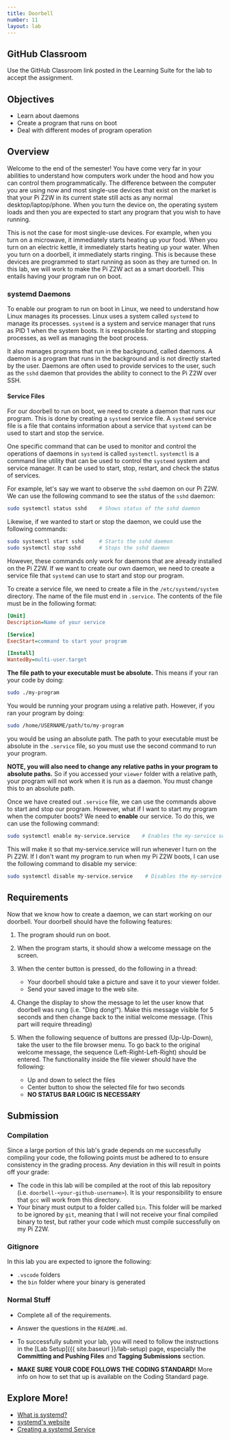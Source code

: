 ```yaml
---
title: Doorbell
number: 11
layout: lab
---
```


## GitHub Classroom
Use the GitHub Classroom link posted in the Learning Suite for the lab to accept the assignment.

## Objectives
- Learn about daemons
- Create a program that runs on boot
- Deal with different modes of program operation

## Overview
Welcome to the end of the semester! You have come very far in your abilities to understand how computers work under the hood and how you can control them programmatically. The difference between the computer you are using now and most single-use devices that exist on the market is that your Pi Z2W in its current state still acts as any normal desktop/laptop/phone. When you turn the device on, the operating system loads and then you are expected to start any program that you wish to have running. 

This is not the case for most single-use devices. For example, when you turn on a microwave, it immediately starts heating up your food. When you turn on an electric kettle, it immediately starts heating up your water. When you turn on a doorbell, it immediately starts ringing. This is because these devices are programmed to start running as soon as they are turned on. In this lab, we will work to make the Pi Z2W act as a smart doorbell. This entails having your program run on boot.

### systemd Daemons
To enable our program to run on boot in Linux, we need to understand how Linux manages its processes. Linux uses a system called `systemd` to manage its processes. `systemd` is a system and service manager that runs as PID 1 when the system boots. It is responsible for starting and stopping processes, as well as managing the boot process. 

It also manages programs that run in the background, called daemons. A daemon is a program that runs in the background and is not directly started by the user. Daemons are often used to provide services to the user, such as the `sshd` daemon that provides the ability to connect to the Pi Z2W over SSH.

#### Service Files
For our doorbell to run on boot, we need to create a daemon that runs our program. This is done by creating a `systemd` service file. A `systemd` service file is a file that contains information about a service that `systemd` can be used to start and stop the service.

One specific command that can be used to monitor and control the operations of daemons in `systemd` is called `systemctl`. `systemctl` is a command line utility that can be used to control the `systemd` system and service manager. It can be used to start, stop, restart, and check the status of services.

For example, let's say we want to observe the `sshd` daemon on our Pi Z2W. We can use the following command to see the status of the `sshd` daemon:

```bash
sudo systemctl status sshd    # Shows status of the sshd daemon
```

Likewise, if we wanted to start or stop the daemon, we could use the following commands:

```bash
sudo systemctl start sshd     # Starts the sshd daemon
sudo systemctl stop sshd      # Stops the sshd daemon
```

However, these commands only work for daemons that are already installed on the Pi Z2W. If we want to create our own daemon, we need to create a service file that `systemd` can use to start and stop our program.

To create a service file, we need to create a file in the `/etc/systemd/system` directory. The name of the file must end in `.service`. The contents of the file must be in the following format:

```ini
[Unit]
Description=Name of your service

[Service]
ExecStart=command to start your program

[Install]
WantedBy=multi-user.target
```

**The file path to your executable must be absolute.** This means if your ran your code by doing:

```bash
sudo ./my-program
```

You would be running your program using a relative path. However, if you ran your program by doing:

```bash
sudo /home/USERNAME/path/to/my-program
```

you would be using an absolute path. The path to your executable must be absolute in the `.service` file, so you must use the second command to run your program.

**NOTE, you will also need to change any relative paths in your program to absolute paths.** So if you accessed your  `viewer` folder with a relative path, your program will not work when it is run as a daemon. You must change this to an absolute path.

Once we have created out `.service` file, we can use the commands above to start and stop our program. However, what if I want to start my program when the computer boots? We need to **enable** our service. To do this, we can use the following command:

```bash
sudo systemctl enable my-service.service    # Enables the my-service service
```

This will make it so that my-service.service will run whenever I turn on the Pi Z2W. If I don't want my program to run when my Pi Z2W boots, I can use the following command to disable my service:

```bash
sudo systemctl disable my-service.service    # Disables the my-service service
```

## Requirements
Now that we know how to create a daemon, we can start working on our doorbell. Your doorbell should have the following features:
1. The program should run on boot.

2. When the program starts, it should show a welcome message on the screen.

3. When the center button is pressed, do the following in a thread:

    - Your doorbell should take a picture and save it to your viewer folder.
    - Send your saved image to the web site.

4. Change the display to show the message to let the user know that doorbell was rung (i.e. "Ding dong!"). Make this message visible for 5 seconds and then change back to the initial welcome message. (This part will require threading)

5. When the following sequence of buttons are pressed (Up-Up-Down), take the user to the file browser menu. To go back to the original welcome message, the sequence (Left-Right-Left-Right) should be entered. The functionality inside the file viewer should have the following:

    - Up and down to select the files
    - Center button to show the selected file for two seconds
    - **NO STATUS BAR LOGIC IS NECESSARY**

## Submission

### Compilation
Since a large portion of this lab's grade depends on me successfully compiling your code, the following points must be adhered to to ensure consistency in the grading process. Any deviation in this will result in points off your grade:

- The code in this lab will be compiled at the root of this lab repository (i.e. `doorbell-<your-github-username>`). It is your responsibility to ensure that `gcc` will work from this directory.
- Your binary must output to a folder called `bin`. This folder will be marked to be ignored by `git`, meaning that I will not receive your final compiled binary to test, but rather your code which must compile successfully on my Pi Z2W.

### Gitignore
In this lab you are expected to ignore the following:

- `.vscode` folders
- the `bin` folder where your binary is generated

### Normal Stuff
- Complete all of the requirements.

- Answer the questions in the `README.md`. 

- To successfully submit your lab, you will need to follow the instructions in the [Lab Setup]({{ site.baseurl }}/lab-setup) page, especially the **Committing and Pushing Files** and **Tagging Submissions** section.

- **MAKE SURE YOUR CODE FOLLOWS THE CODING STANDARD!** More info on how to set that up is available on the Coding Standard page. 


## Explore More!
- [What is systemd?](https://en.wikipedia.org/wiki/Systemd)
- [systemd's website](https://systemd.io/)
- [Creating a systemd Service](https://medium.com/@benmorel/creating-a-linux-service-with-systemd-611b5c8b91d6)
